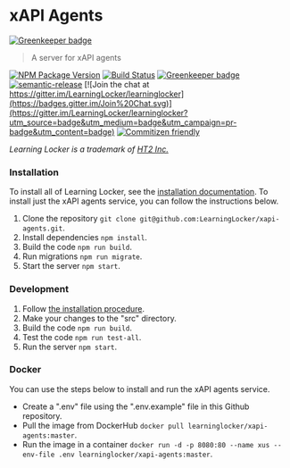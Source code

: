 # xAPI Agents

[![Greenkeeper badge](https://badges.greenkeeper.io/LearningLocker/xapi-agents.svg)](https://greenkeeper.io/)
> A server for xAPI agents

[![NPM Package Version](https://badge.fury.io/js/xapi-state.svg)](https://www.npmjs.com/package/xapi-state)
[![Build Status](https://travis-ci.org/LearningLocker/xapi-agents.svg?branch=master)](https://travis-ci.org/LearningLocker/xapi-agents)
[![Greenkeeper badge](https://badges.greenkeeper.io/LearningLocker/xapi-agents.svg)](https://greenkeeper.io/)
[![semantic-release](https://img.shields.io/badge/%20%20%F0%9F%93%A6%F0%9F%9A%80-semantic--release-e10079.svg)](https://github.com/semantic-release/semantic-release)
[![Join the chat at https://gitter.im/LearningLocker/learninglocker](https://badges.gitter.im/Join%20Chat.svg)](https://gitter.im/LearningLocker/learninglocker?utm_source=badge&utm_medium=badge&utm_campaign=pr-badge&utm_content=badge)
[![Commitizen friendly](https://img.shields.io/badge/commitizen-friendly-brightgreen.svg)](http://commitizen.github.io/cz-cli/)

*Learning Locker is a trademark of [HT2 Inc.](http://ht2.co.uk)*

### Installation
To install all of Learning Locker, see the [installation documentation](http://docs.learninglocker.net/guides-installing/). To install just the xAPI agents service, you can follow the instructions below.

1. Clone the repository `git clone git@github.com:LearningLocker/xapi-agents.git`.
1. Install dependencies `npm install`.
1. Build the code `npm run build`.
1. Run migrations `npm run migrate`.
1. Start the server `npm start`.

### Development
1. Follow [the installation procedure](#installation).
1. Make your changes to the "src" directory.
1. Build the code `npm run build`.
1. Test the code `npm run test-all`.
1. Run the server `npm start`.

### Docker
You can use the steps below to install and run the xAPI agents service.

- Create a ".env" file using the ".env.example" file in this Github repository.
- Pull the image from DockerHub `docker pull learninglocker/xapi-agents:master`.
- Run the image in a container `docker run -d -p 8080:80 --name xus --env-file .env learninglocker/xapi-agents:master`.

